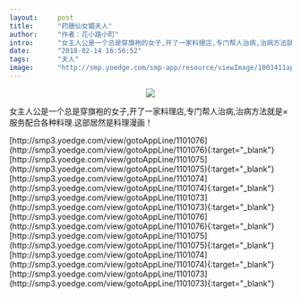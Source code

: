 ```yaml
---
layout:     post
title:      "药膳仙女媚夫人"
author:     "作者：花小路小町"
intro:      "女主人公是一个总是穿旗袍的女子,开了一家料理店,专门帮人治病,治病方法就是×服务配合各种料理.这部居然是料理漫画！"
date:       "2018-02-14 16:56:52"
tags:       "夫人"
image:      "http://smp.yoedge.com/smp-app/resource/viewImage/1003411appline.png"
---
```

<div style="text-align: center">
<p><img src="http://smp.yoedge.com/smp-app/resource/viewImage/1003411appline.png"/></p>
</div>
<p class="post-meta">
<span>女主人公是一个总是穿旗袍的女子,开了一家料理店,专门帮人治病,治病方法就是×服务配合各种料理.这部居然是料理漫画！</span>
</p>
[http://smp3.yoedge.com/view/gotoAppLine/1101076](http://smp3.yoedge.com/view/gotoAppLine/1101076){:target="_blank"}
[http://smp3.yoedge.com/view/gotoAppLine/1101075](http://smp3.yoedge.com/view/gotoAppLine/1101075){:target="_blank"}
[http://smp3.yoedge.com/view/gotoAppLine/1101074](http://smp3.yoedge.com/view/gotoAppLine/1101074){:target="_blank"}
[http://smp3.yoedge.com/view/gotoAppLine/1101073](http://smp3.yoedge.com/view/gotoAppLine/1101073){:target="_blank"}
[http://smp3.yoedge.com/view/gotoAppLine/1101076](http://smp3.yoedge.com/view/gotoAppLine/1101076){:target="_blank"}
[http://smp3.yoedge.com/view/gotoAppLine/1101075](http://smp3.yoedge.com/view/gotoAppLine/1101075){:target="_blank"}
[http://smp3.yoedge.com/view/gotoAppLine/1101074](http://smp3.yoedge.com/view/gotoAppLine/1101074){:target="_blank"}
[http://smp3.yoedge.com/view/gotoAppLine/1101073](http://smp3.yoedge.com/view/gotoAppLine/1101073){:target="_blank"}


